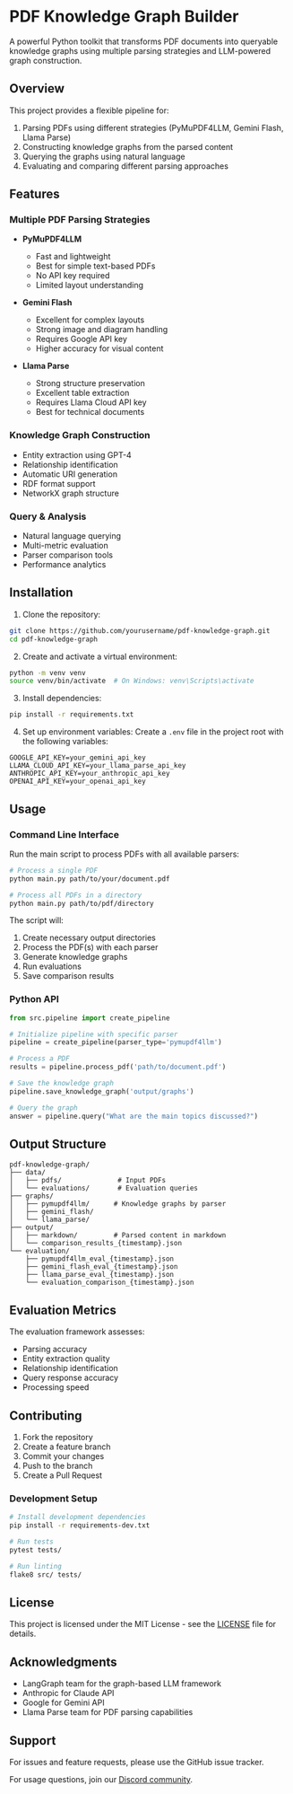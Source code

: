 # PDF Knowledge Graph Builder

A powerful Python toolkit that transforms PDF documents into queryable knowledge graphs using multiple parsing strategies and LLM-powered graph construction.

## Overview

This project provides a flexible pipeline for:
1. Parsing PDFs using different strategies (PyMuPDF4LLM, Gemini Flash, Llama Parse)
2. Constructing knowledge graphs from the parsed content
3. Querying the graphs using natural language
4. Evaluating and comparing different parsing approaches

## Features

### Multiple PDF Parsing Strategies

- **PyMuPDF4LLM**
  - Fast and lightweight
  - Best for simple text-based PDFs
  - No API key required
  - Limited layout understanding

- **Gemini Flash**
  - Excellent for complex layouts
  - Strong image and diagram handling
  - Requires Google API key
  - Higher accuracy for visual content

- **Llama Parse**
  - Strong structure preservation
  - Excellent table extraction
  - Requires Llama Cloud API key
  - Best for technical documents

### Knowledge Graph Construction

- Entity extraction using GPT-4
- Relationship identification
- Automatic URI generation
- RDF format support
- NetworkX graph structure

### Query & Analysis

- Natural language querying
- Multi-metric evaluation
- Parser comparison tools
- Performance analytics

## Installation

1. Clone the repository:
```bash
git clone https://github.com/yourusername/pdf-knowledge-graph.git
cd pdf-knowledge-graph
```

2. Create and activate a virtual environment:
```bash
python -m venv venv
source venv/bin/activate  # On Windows: venv\Scripts\activate
```

3. Install dependencies:
```bash
pip install -r requirements.txt
```

4. Set up environment variables:
Create a `.env` file in the project root with the following variables:
```env
GOOGLE_API_KEY=your_gemini_api_key
LLAMA_CLOUD_API_KEY=your_llama_parse_api_key
ANTHROPIC_API_KEY=your_anthropic_api_key
OPENAI_API_KEY=your_openai_api_key
```

## Usage

### Command Line Interface

Run the main script to process PDFs with all available parsers:

```bash
# Process a single PDF
python main.py path/to/your/document.pdf

# Process all PDFs in a directory
python main.py path/to/pdf/directory
```

The script will:
1. Create necessary output directories
2. Process the PDF(s) with each parser
3. Generate knowledge graphs
4. Run evaluations
5. Save comparison results

### Python API

```python
from src.pipeline import create_pipeline

# Initialize pipeline with specific parser
pipeline = create_pipeline(parser_type='pymupdf4llm')

# Process a PDF
results = pipeline.process_pdf('path/to/document.pdf')

# Save the knowledge graph
pipeline.save_knowledge_graph('output/graphs')

# Query the graph
answer = pipeline.query("What are the main topics discussed?")
```

## Output Structure

```
pdf-knowledge-graph/
├── data/
│   ├── pdfs/              # Input PDFs
│   └── evaluations/       # Evaluation queries
├── graphs/
│   ├── pymupdf4llm/      # Knowledge graphs by parser
│   ├── gemini_flash/
│   └── llama_parse/
├── output/
│   ├── markdown/         # Parsed content in markdown
│   └── comparison_results_{timestamp}.json
└── evaluation/
    ├── pymupdf4llm_eval_{timestamp}.json
    ├── gemini_flash_eval_{timestamp}.json
    ├── llama_parse_eval_{timestamp}.json
    └── evaluation_comparison_{timestamp}.json
```

## Evaluation Metrics

The evaluation framework assesses:
- Parsing accuracy
- Entity extraction quality
- Relationship identification
- Query response accuracy
- Processing speed

## Contributing

1. Fork the repository
2. Create a feature branch
3. Commit your changes
4. Push to the branch
5. Create a Pull Request

### Development Setup

```bash
# Install development dependencies
pip install -r requirements-dev.txt

# Run tests
pytest tests/

# Run linting
flake8 src/ tests/
```

## License

This project is licensed under the MIT License - see the [LICENSE](LICENSE) file for details.

## Acknowledgments

- LangGraph team for the graph-based LLM framework
- Anthropic for Claude API
- Google for Gemini API
- Llama Parse team for PDF parsing capabilities

## Support

For issues and feature requests, please use the GitHub issue tracker.

For usage questions, join our [Discord community](https://discord.gg/yourinvitelink). 